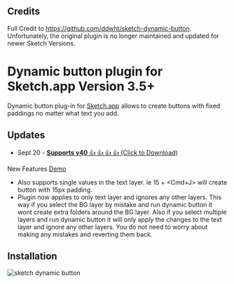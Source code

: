 ## Credits 

Full Credit to https://github.com/ddwht/sketch-dynamic-button. Unfortunately, the original plugin is no longer maintained and updated for newer Sketch Versions.  

# Dynamic button plugin for Sketch.app Version 3.5+ 

Dynamic button plug-in for [Sketch.app](http://bohemiancoding.com/sketch/) allows to create buttons with fixed paddings no matter what text you add. 


## Updates 

* Sept 20 - [**Supports v40** 👍 👍 👍 👍 (Click to Download)](https://github.com/fuggfuggfugg/sketch-dynamic-button-3.5/archive/master.zip)

New Features [Demo](https://cloud.githubusercontent.com/assets/5616123/18656128/94614d62-7ebc-11e6-870e-5314fa1bd2ec.gif)
* Also supports single values in the text layer. ie 15 + <Cmd+J> will create button with 15px padding. 
* Plugin now applies to only text layer and ignores any other layers. This way if you select the BG layer by mistake and run dynamic button it wont create extra folders around the BG layer. Also if you select multiple layers and run dynamic button it will only apply the changes to the text layer and ignore any other layers. You do not need to worry about making any mistakes and reverting them back.

## Installation

![sketch dynamic button](https://cloud.githubusercontent.com/assets/5616123/15417221/5c374712-1e21-11e6-9a10-d9ebbe366381.gif)







